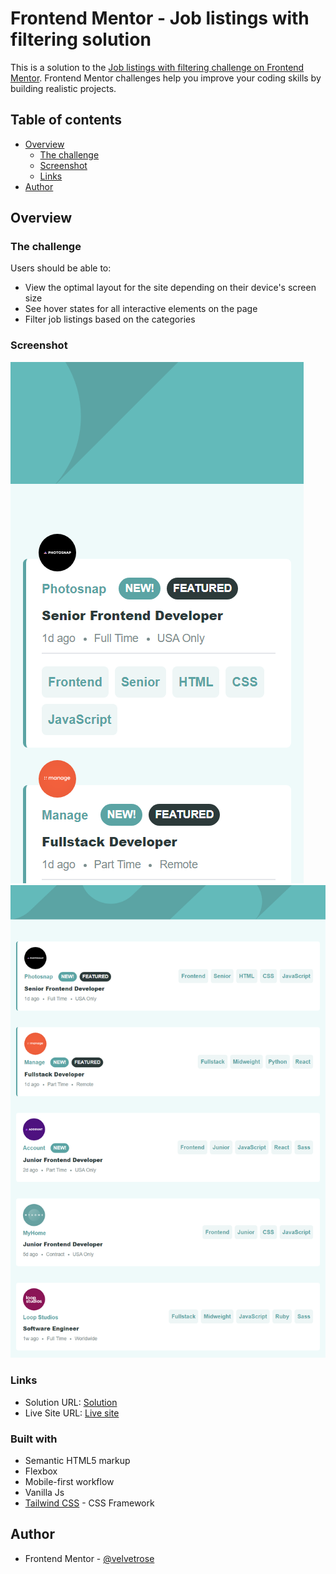 # Frontend Mentor - Job listings with filtering solution

This is a solution to the [Job listings with filtering challenge on Frontend Mentor](https://www.frontendmentor.io/challenges/job-listings-with-filtering-ivstIPCt). Frontend Mentor challenges help you improve your coding skills by building realistic projects. 

## Table of contents

- [Overview](#overview)
  - [The challenge](#the-challenge)
  - [Screenshot](#screenshot)
  - [Links](#links)
- [Author](#author)

## Overview

### The challenge

Users should be able to:

- View the optimal layout for the site depending on their device's screen size
- See hover states for all interactive elements on the page
- Filter job listings based on the categories

### Screenshot

![Mobile View](./screenshots/ss-mobile.png)
![Desktop View](./screenshots/ss-desktop.png)




### Links

- Solution URL: [Solution](https://github.com/velvetrose/job-listing-with-filtering)
- Live Site URL: [Live site](https://velvetrose.github.io/job-listing-with-filtering/)


### Built with

- Semantic HTML5 markup
- Flexbox
- Mobile-first workflow
- Vanilla Js
- [Tailwind CSS](https://tailwindcss.com) - CSS Framework


## Author
- Frontend Mentor - [@velvetrose](https://www.frontendmentor.io/profile/velvetrose)
